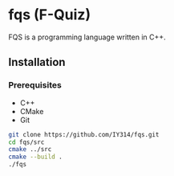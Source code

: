 # fqs (F-Quiz)
FQS is a programming language written in C++.

## Installation
### Prerequisites
- C++
- CMake
- Git

```sh
git clone https://github.com/IY314/fqs.git
cd fqs/src
cmake ../src
cmake --build .
./fqs
```
